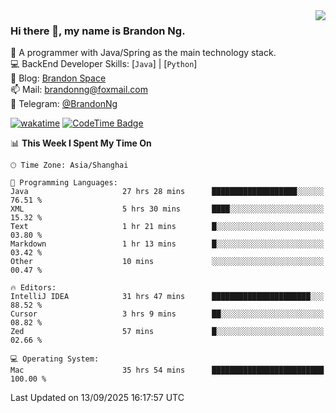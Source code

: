 <img  align="right" src="https://github-readme-stats-brandon0824.vercel.app/api/top-langs/?username=brandon0824&layout=compact">

### Hi there 👋, my name is Brandon Ng.

🌱 A programmer with Java/Spring as the main technology stack.  
💻 BackEnd Developer Skills: [`Java`] | [`Python`]  
📝 Blog: [Brandon Space](https://blog.brandonng.cc)  
📫 Mail: brandonng@foxmail.com  
📰 Telegram: [@BrandonNg](https://t.me/BrandonNg24)  

[![wakatime](https://wakatime.com/badge/user/940cafbf-f9d5-4b24-9a07-19bb072f52bb.svg)](https://wakatime.com/@940cafbf-f9d5-4b24-9a07-19bb072f52bb)
[![CodeTime Badge](https://shields.jannchie.com/endpoint?style=plastic&color=&url=https%3A%2F%2Fapi.codetime.dev%2Fv3%2Fusers%2Fshield%3Fuid%3D128%26minutes%3D10080)](https://codetime.dev)

<!--START_SECTION:waka-->
📊 **This Week I Spent My Time On** 

```text
🕑︎ Time Zone: Asia/Shanghai

💬 Programming Languages: 
Java                     27 hrs 28 mins      ███████████████████░░░░░░   76.51 % 
XML                      5 hrs 30 mins       ████░░░░░░░░░░░░░░░░░░░░░   15.32 % 
Text                     1 hr 21 mins        █░░░░░░░░░░░░░░░░░░░░░░░░   03.80 % 
Markdown                 1 hr 13 mins        █░░░░░░░░░░░░░░░░░░░░░░░░   03.42 % 
Other                    10 mins             ░░░░░░░░░░░░░░░░░░░░░░░░░   00.47 % 

🔥 Editors: 
IntelliJ IDEA            31 hrs 47 mins      ██████████████████████░░░   88.52 % 
Cursor                   3 hrs 9 mins        ██░░░░░░░░░░░░░░░░░░░░░░░   08.82 % 
Zed                      57 mins             █░░░░░░░░░░░░░░░░░░░░░░░░   02.66 % 

💻 Operating System: 
Mac                      35 hrs 54 mins      █████████████████████████   100.00 % 
```


 Last Updated on 13/09/2025 16:17:57 UTC
<!--END_SECTION:waka-->
